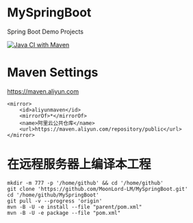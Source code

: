 # MySpringBoot
Spring Boot Demo Projects

[![Java CI with Maven](https://github.com/MoonLord-LM/MySpringBoot/actions/workflows/maven.yml/badge.svg)](https://github.com/MoonLord-LM/MySpringBoot/actions/workflows/maven.yml)

# Maven Settings  
https://maven.aliyun.com  

    <mirror>
        <id>aliyunmaven</id>
        <mirrorOf>*</mirrorOf>
        <name>阿里云公共仓库</name>
        <url>https://maven.aliyun.com/repository/public</url>
    </mirror>

# 在远程服务器上编译本工程

    mkdir -m 777 -p '/home/github' && cd '/home/github'
    git clone 'https://github.com/MoonLord-LM/MySpringBoot.git'
    cd '/home/github/MySpringBoot'
    git pull -v --progress 'origin'
    mvn -B -U -e install --file "parent/pom.xml"
    mvn -B -U -e package --file "pom.xml"
